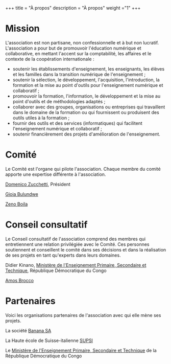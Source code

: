 +++
title = "À propos"
description = "À propos"
weight ="1"
+++
# Mission
L'association est non partisane, non confessionnelle et à but non lucratif. L'association a pour but de promouvoir l'éducation numérique et collaborative, en mettant l'accent sur la comptabilité, les affaires et le contexte de la coopération internationale :
* soutenir les établissements d'enseignement, les enseignants, les élèves et les familles dans la transition numérique de l'enseignement ;
* soutenir la sélection, le développement, l'acquisition, l'introduction, la formation et la mise au point d'outils pour l'enseignement numérique et collaboratif ;
* promouvoir la formation, l'information, le développement et la mise au point d'outils et de méthodologies adaptés ;
* collaborer avec des groupes, organisations ou entreprises qui travaillent dans le domaine de la formation ou qui fournissent ou produisent des outils utiles à la formation ;
* fournir des outils et des services (informatiques) qui facilitent l'enseignement numérique et collaboratif ;
* soutenir financièrement des projets d'amélioration de l'enseignement.

# Comité
Le Comité est l'organe qui pilote l'association.
Chaque membre du comité apporte une expertise différente à l'association.

[Domenico Zucchetti](https://www.linkedin.com/in/domenico-zucchetti-0125b4aa/), Président

[Gioia Bulundwe](https://www.linkedin.com/in/gioia-bulundwe/)

[Zeno Boila](https://www.linkedin.com/in/zeno-boila-3a09aa107/)

# Conseil consultatif
Le Conseil consultatif de l'association comprend des membres qui entretiennent une relation privilégiée avec le Comité. Ces personnes soutiennent et conseillent le comité dans ses décisions et dans la réalisation de ses projets en tant qu'experts dans leurs domaines.

Didier Kinano, [Ministère de l'Enseignement Primaire, Secondaire et Technique](https://www.eduquepsp.education/v1/), République Démocratique du Congo

[Amos Brocco](https://www.supsi.ch/home_en/strumenti/rubrica/dettaglio.6640.backLink.4baa159d-d981-4298-b02e-4c200c6bb1a9.html) 

# Partenaires
Voici les organisations partenaires de l'association avec qui elle mène ses projets.

La société [Banana SA](https://www.banana.ch/fr/societe)

La Haute école de Suisse-italienne [SUPSI](https://www.supsi.ch/home.html)

Le [Ministère de l'Enseignement Primaire, Secondaire et Technique](https://www.eduquepsp.education/v1/) de la République Démocratique du Congo